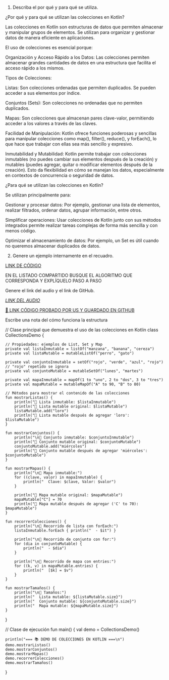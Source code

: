 1. Describa el por qué y para qué se utiliza.

¿Por qué y para qué se utilizan las colecciones en Kotlin?

Las colecciones en Kotlin son estructuras de datos que permiten almacenar y manipular grupos de elementos. Se utilizan para organizar y gestionar datos de manera eficiente en aplicaciones.

El uso de colecciones es esencial porque:

Organización y Acceso Rápido a los Datos: Las colecciones permiten almacenar grandes cantidades de datos en una estructura que facilita el acceso rápido a los mismos.

Tipos de Colecciones:

Listas: Son colecciones ordenadas que permiten duplicados. Se pueden acceder a sus elementos por índice.

Conjuntos (Sets): Son colecciones no ordenadas que no permiten duplicados.

Mapas: Son colecciones que almacenan pares clave-valor, permitiendo acceder a los valores a través de las claves.

Facilidad de Manipulación: Kotlin ofrece funciones poderosas y sencillas para manipular colecciones como map(), filter(), reduce(), y forEach(), lo que hace que trabajar con ellas sea más sencillo y expresivo.

Inmutabilidad y Mutabilidad: Kotlin permite trabajar con colecciones inmutables (no puedes cambiar sus elementos después de la creación) y mutables (puedes agregar, quitar o modificar elementos después de la creación). Esto da flexibilidad en cómo se manejan los datos, especialmente en contextos de concurrencia o seguridad de datos.

¿Para qué se utilizan las colecciones en Kotlin?

Se utilizan principalmente para:

Gestionar y procesar datos: Por ejemplo, gestionar una lista de elementos, realizar filtrados, ordenar datos, agrupar información, entre otros.

Simplificar operaciones: Usar colecciones de Kotlin junto con sus métodos integrados permite realizar tareas complejas de forma más sencilla y con menos código.

Optimizar el almacenamiento de datos: Por ejemplo, un Set es útil cuando no queremos almacenar duplicados de datos.

2. Genere un ejemplo internamente en el recuadro.

[LINK DE CÓDIGO](https://pl.kotl.in/GYc5pqcns)


EN EL LISTADO COMPARTIDO BUSQUE EL ALGORITMO QUE CORRESPONDA Y EXPLÍQUELO PASO A PASO

Genere el link del audio y el link de GitHub.

[*LINK DEL AUDIO*](https://github.com/Lastshaw0724/Tarjetas-kotlin-/blob/main/COLLECTIONS/COLLECTIONS.mp3)

[🔗 LINK CÓDIGO PROBADO POR US Y GUARDADO EN GITHUB](https://github.com/Lastshaw0724/Tarjetas-kotlin-/blob/main/COLLECTIONS/collections.png)

Escribe una nota del cómo funciona la estructura

// Clase principal que demuestra el uso de las colecciones en Kotlin
class CollectionsDemo {

    // Propiedades: ejemplos de List, Set y Map
    private val listaInmutable = listOf("manzana", "banana", "cereza")
    private val listaMutable = mutableListOf("perro", "gato")
    
    private val conjuntoInmutable = setOf("rojo", "verde", "azul", "rojo") // "rojo" repetido se ignora
    private val conjuntoMutable = mutableSetOf("lunes", "martes")

    private val mapaInmutable = mapOf(1 to "uno", 2 to "dos", 3 to "tres")
    private val mapaMutable = mutableMapOf("A" to 90, "B" to 80)

    // Métodos para mostrar el contenido de las colecciones
    fun mostrarListas() {
        println("🔹 Lista inmutable: $listaInmutable")
        println("🔹 Lista mutable original: $listaMutable")
        listaMutable.add("loro")
        println("🔹 Lista mutable después de agregar 'loro': $listaMutable")
    }

    fun mostrarConjuntos() {
        println("\n🔹 Conjunto inmutable: $conjuntoInmutable")
        println("🔹 Conjunto mutable original: $conjuntoMutable")
        conjuntoMutable.add("miércoles")
        println("🔹 Conjunto mutable después de agregar 'miércoles': $conjuntoMutable")
    }

    fun mostrarMapas() {
        println("\n🔹 Mapa inmutable:")
        for ((clave, valor) in mapaInmutable) {
            println("  Clave: $clave, Valor: $valor")
        }

        println("🔹 Mapa mutable original: $mapaMutable")
        mapaMutable["C"] = 70
        println("🔹 Mapa mutable después de agregar ('C' to 70): $mapaMutable")
    }

    fun recorrerColecciones() {
        println("\n🔹 Recorrido de lista con forEach:")
        listaInmutable.forEach { println("  - $it") }

        println("\n🔹 Recorrido de conjunto con for:")
        for (dia in conjuntoMutable) {
            println("  - $dia")
        }

        println("\n🔹 Recorrido de mapa con entries:")
        for ((k, v) in mapaMutable.entries) {
            println("  [$k] = $v")
        }
    }

    fun mostrarTamaños() {
        println("\n🔹 Tamaños:")
        println("  Lista mutable: ${listaMutable.size}")
        println("  Conjunto mutable: ${conjuntoMutable.size}")
        println("  Mapa mutable: ${mapaMutable.size}")
    }
}

// Clase de ejecución
fun main() {
    val demo = CollectionsDemo()

    println("=== 📚 DEMO DE COLECCIONES EN KOTLIN ===\n")
    demo.mostrarListas()
    demo.mostrarConjuntos()
    demo.mostrarMapas()
    demo.recorrerColecciones()
    demo.mostrarTamaños()
}
